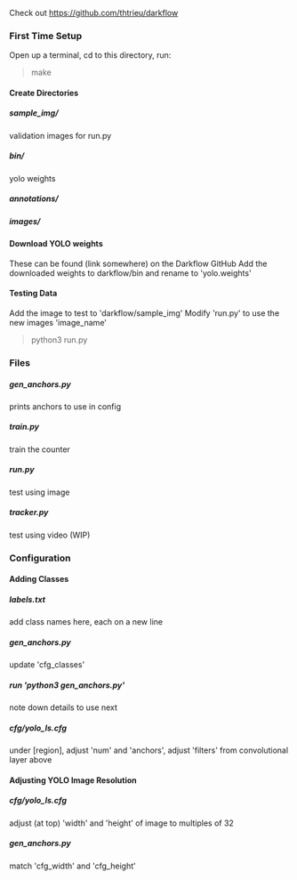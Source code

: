 Check out https://github.com/thtrieu/darkflow

### First Time Setup
Open up a terminal, cd to this directory, run:
> make

#### Create Directories
##### sample_img/
validation images for run.py
##### bin/
yolo weights
##### annotations/
##### images/

#### Download YOLO weights
These can be found (link somewhere) on the Darkflow GitHub
Add the downloaded weights to darkflow/bin and rename to 'yolo.weights'

#### Testing Data
Add the image to test to 'darkflow/sample_img'
Modify 'run.py' to use the new images 'image_name'
> python3 run.py

### Files
##### gen_anchors.py
prints anchors to use in config
##### train.py
train the counter
##### run.py
test using image
##### tracker.py
test using video (WIP)



### Configuration

#### Adding Classes
##### labels.txt
add class names here, each on a new line
##### gen_anchors.py
update 'cfg_classes'
##### run 'python3 gen_anchors.py'
note down details to use next
##### cfg/yolo_ls.cfg
under [region], adjust 'num' and 'anchors',
adjust 'filters' from convolutional layer above

#### Adjusting YOLO Image Resolution
##### cfg/yolo_ls.cfg
adjust (at top) 'width' and 'height' of image 
to multiples of 32
				
##### gen_anchors.py
match 'cfg_width' and 'cfg_height'


